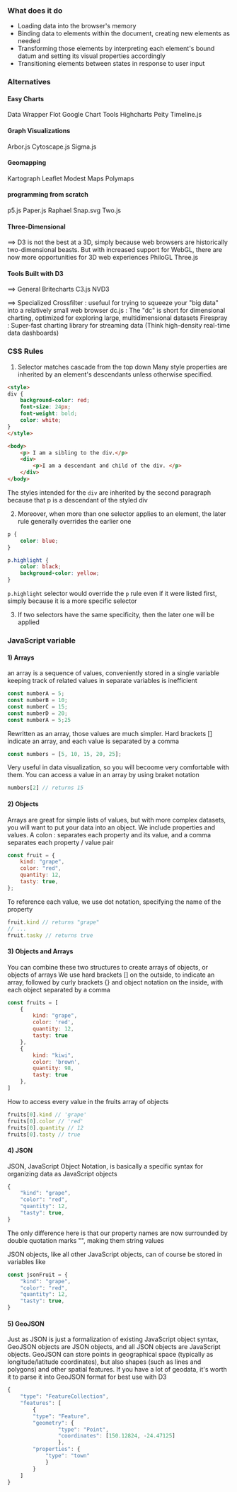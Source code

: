 ### What does it do
- Loading data into the browser's memory
- Binding data to elements within the document, creating new elements as needed
- Transforming those elements by interpreting each element's bound datum and setting its visual properties accordingly
- Transitioning elements between states in response to user input

### Alternatives
#### Easy Charts
Data Wrapper
Flot
Google Chart Tools
Highcharts
Peity
Timeline.js

#### Graph Visualizations
Arbor.js
Cytoscape.js
Sigma.js

#### Geomapping
Kartograph
Leaflet
Modest Maps
Polymaps

#### programming from scratch
p5.js
Paper.js
Raphael
Snap.svg
Two.js

#### Three-Dimensional
==> D3 is not the best at a 3D, simply because web browsers are historically two-dimensional beasts. 
But with increased support for WebGL, there are now more opportunities for 3D web experiences 
PhiloGL
Three.js

#### Tools Built with D3
==> General
Britecharts
C3.js
NVD3

==> Specialized
Crossfilter
 : usefuul for trying to squeeze your "big data" into a relatively small web browser
dc.js
 : The "dc" is short for dimensional charting, optimized for exploring large, multidimensional datasets
Firespray
 : Super-fast charting library for streaming data (Think high-density real-time data dashboards)

### CSS Rules
1) Selector matches cascade from the top down
Many style properties are inherited by an element's descendants unless otherwise specified.


```html
<style>
div {
    background-color: red;
    font-size: 24px;
    font-weight: bold;
    color: white;
}
</style>

<body>
    <p> I am a sibling to the div.</p>
    <div>
        <p>I am a descendant and child of the div. </p>
    </div>
</body>
```
The styles intended for the `div` are inherited by the second paragraph because that p is a descendant of the styled div

2) Moreover, when more than one selector applies to an element, the later rule generally overrides the earlier one
```css
p {
    color: blue;
}

p.highlight {
    color: black;
    background-color: yellow;
}
```
`p.highlight` selector would override the `p` rule even if it were listed first, simply because it is a more specific selector

3) If two selectors have the same specificity, then the later one will be applied

### JavaScript variable
#### 1) Arrays
 an array is a sequence of values, conveniently stored in a single variable
 keeping track of related values in separate variables is inefficient
 ```javascript
const numberA = 5;
const numberB = 10;
const numberC = 15;
const numberD = 20;
const numberA = 5;25
```

Rewritten as an array, those values are much simpler. Hard brackets [] indicate an array, and each value is separated by a comma
```javascript
const numbers = [5, 10, 15, 20, 25];
```

Very useful in data visualization, so you will becoome very comfortable with them. You can access a value in an array by using braket notation
```javascript
numbers[2] // returns 15
```

#### 2) Objects
Arrays are great for simple lists of values, but with more complex datasets, you will want to put your data into an object.
We include properties and values. A colon : separates each property and its value, and a comma separates each property / value pair
```javascript
const fruit = {
    kind: "grape",
    color: "red",
    quantity: 12,
    tasty: true,
};
```

To reference each value, we use dot notation, specifying the name of the property
```javascript
fruit.kind // returns "grape"
// ...
fruit.tasky // returns true
```

#### 3) Objects and Arrays
You can combine these two structures to create arrays of objects, or objects of arrays
We use hard brackets [] on the outside, to indicate an array, followed by curly brackets {} and object notation on the inside, with each object separated by a comma
```javascript
const fruits = [
    {
        kind: "grape",
        color: 'red',
        quantity: 12,
        tasty: true
    },
    {
        kind: "kiwi",
        color: 'brown',
        quantity: 98,
        tasty: true
    },
]
```

How to access every value in the fruits array of objects
```javascript
fruits[0].kind // 'grape'
fruits[0].color // 'red'
fruits[0].quantity // 12
fruits[0].tasty // true
```

#### 4) JSON
JSON, JavaScript Object Notation, is basically a  specific syntax for organizing data as JavaScript objects
```javascript
{
    "kind": "grape",
    "color": "red",
    "quantity": 12,
    "tasty": true,
}
```

The only difference here is that our property names are now surrounded by double quotation marks "", making them string values

JSON objects, like all other JavaScript objects, can of course be stored in variables like
```javascript
const jsonFruit = {
    "kind": "grape",
    "color": "red",
    "quantity": 12,
    "tasty": true,
}
```

#### 5) GeoJSON
Just as JSON is just a formalization of existing JavaScript object syntax, GeoJSON objects are JSON objects, and all JSON objects are JavaScript objects.
GeoJSON can store points in geographical space (typically as longitude/latitude coordinates), but also shapes (such as lines and polygons) and other spatial features.
If you have a lot of geodata, it's worth it to parse it into GeoJSON format for best use with D3
```javascript
{
    "type": "FeatureCollection",
    "features": [
        {
        "type": "Feature",
        "geometry": {
                "type": "Point",
                "coordinates": [150.12824, -24.47125] 
                },
        "properties": {
            "type": "town"
            }
        }
    ]
}
```
